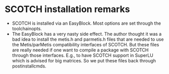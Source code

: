 # SCOTCH installation remarks

* SCOTCH is installed via an EasyBlock. Most options are set through
  the toolchainopts. 
* The EasyBlock has a very nasty side effect. The author thought it was a
  bad idea to install the metis.h and parmetis.h files that are needed 
  to use the Metis/parMetis compatibility interfaces of SCOTCH. But these
  files are really needed if one want to compile a package with SCOTCH
  through those interfaces. E.g., to have SCOTCH support in SuperLU which
  is advised for big matrices. So we put these files back through 
  postinstallcmds.
